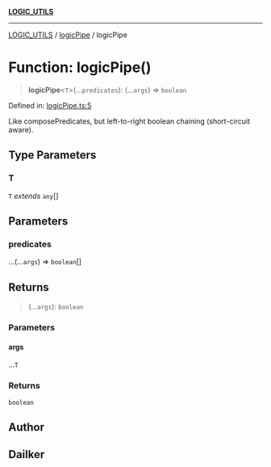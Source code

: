 [**LOGIC_UTILS**](../../README.md)

***

[LOGIC_UTILS](../../README.md) / [logicPipe](../README.md) / logicPipe

# Function: logicPipe()

> **logicPipe**\<`T`\>(...`predicates`): (...`args`) => `boolean`

Defined in: [logicPipe.ts:5](https://github.com/dailker/everyutil/blob/2a1290e25c1270a5e1af64099b97f8d5fc086e59/src/logic/logicPipe.ts#L5)

Like composePredicates, but left-to-right boolean chaining (short-circuit aware).

## Type Parameters

### T

`T` *extends* `any`[]

## Parameters

### predicates

...(...`args`) => `boolean`[]

## Returns

> (...`args`): `boolean`

### Parameters

#### args

...`T`

### Returns

`boolean`

## Author

## Dailker
